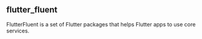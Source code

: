 ## flutter_fluent
FlutterFluent is a set of Flutter packages that helps Flutter apps to use core services.